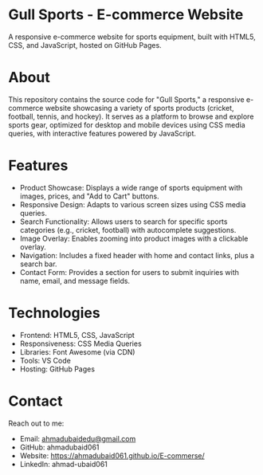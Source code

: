 # Gull Sports - E-commerce Website
A responsive e-commerce website for sports equipment, built with HTML5, CSS, and JavaScript, hosted on GitHub Pages.

# About

This repository contains the source code for "Gull Sports," a responsive e-commerce website showcasing a variety of sports products (cricket, football, tennis, and hockey). It serves as a platform to browse and explore sports gear, optimized for desktop and mobile devices using CSS media queries, with interactive features powered by JavaScript.



# Features
- Product Showcase: Displays a wide range of sports equipment with images, prices, and "Add to Cart" buttons.
- Responsive Design: Adapts to various screen sizes using CSS media queries.
- Search Functionality: Allows users to search for specific sports categories (e.g., cricket, football) with autocomplete suggestions.
- Image Overlay: Enables zooming into product images with a clickable overlay.
- Navigation: Includes a fixed header with home and contact links, plus a search bar.
- Contact Form: Provides a section for users to submit inquiries with name, email, and message fields.

# Technologies
- Frontend: HTML5, CSS, JavaScript
- Responsiveness: CSS Media Queries
- Libraries: Font Awesome (via CDN)
- Tools:  VS Code
- Hosting: GitHub Pages

  
# Contact
Reach out to me:
- Email: ahmadubaidedu@gmail.com
- GitHub: ahmadubaid061
- Website: https://ahmadubaid061.github.io/E-commerse/
- LinkedIn: ahmad-ubaid061

